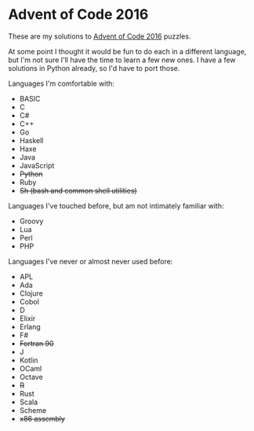# Advent of Code 2016

These are my solutions to [Advent of
Code 2016](http://adventofcode.com/2016) puzzles.

At some point I thought it would be fun to do each in a different
language, but I'm not sure I'll have the time to learn a few new
ones. I have a few solutions in Python already, so I'd have to
port those.

Languages I'm comfortable with:

* BASIC
* C
* C#
* C++
* Go
* Haskell
* Haxe
* Java
* JavaScript
* <s>Python</s>
* Ruby
* <s>Sh (bash and common shell utilities)</s>

Languages I've touched before, but am not intimately familiar with:

* Groovy
* Lua
* Perl
* PHP

Languages I've never or almost never used before:

* APL
* Ada
* Clojure
* Cobol
* D
* Elixir
* Erlang
* F#
* <s>Fortran 90</s>
* J
* Kotlin
* OCaml
* Octave
* <s>R</s>
* Rust
* Scala
* Scheme
* <s>x86 assembly</s>
